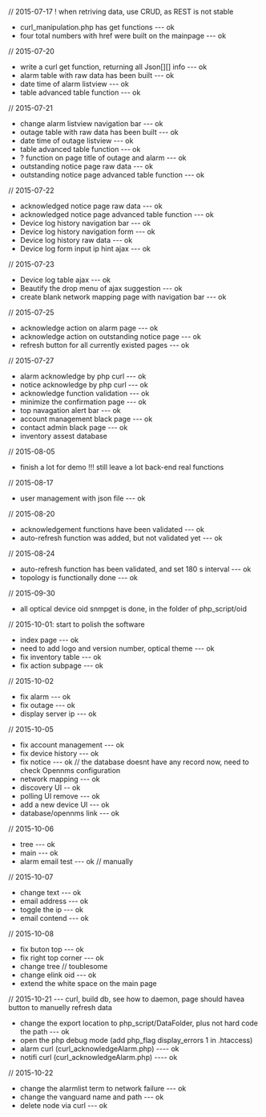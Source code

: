 // 2015-07-17
! when retriving data, use CRUD, as REST is not stable 
* curl_manipulation.php has get functions --- ok
* four total numbers with href were built on the mainpage  --- ok 

// 2015-07-20
* write a curl get function, returning all Json[][] info  --- ok
* alarm table with raw data has been built   --- ok
* date time of alarm listview  --- ok  
* table advanced table function   --- ok

// 2015-07-21
* change alarm listview navigation bar   --- ok
* outage table with raw data has been built   --- ok 
* date time of outage listview  --- ok   
* table advanced table function   --- ok 
* ? function on page title of outage and alarm --- ok
* outstanding notice page raw data  --- ok
* outstanding notice page advanced table function   --- ok

// 2015-07-22
* acknowledged notice page raw data   --- ok
* acknowledged notice page advanced table function  --- ok
* Device log history navigation bar  --- ok
* Device log history navigation form --- ok
* Device log history raw data --- ok
* Device log form input ip hint ajax --- ok

// 2015-07-23
* Device log table ajax --- ok
* Beautify the drop menu of ajax suggestion  --- ok
* create blank network mapping page with navigation bar  --- ok

// 2015-07-25
* acknowledge action on alarm page  --- ok   
* acknowledge action on outstanding notice page  --- ok 
* refresh button for all currently existed pages  --- ok 

// 2015-07-27
* alarm acknowledge by php curl  --- ok 
* notice acknowledge by php curl  --- ok 
* acknowledge function validation  --- ok 
* minimize the confirmation page  --- ok   
* top navagation alert bar  --- ok   
* account management black page  --- ok 
* contact admin black page  --- ok    
* inventory assest database  

// 2015-08-05
* finish a lot for demo
!!! still leave a lot back-end real functions  


// 2015-08-17
* user management with json file    --- ok


// 2015-08-20
* acknowledgement functions have been validated   --- ok
* auto-refresh function was added, but not validated yet  --- ok


// 2015-08-24
* auto-refresh function has been validated, and set 180 s interval  --- ok
* topology is functionally done  --- ok

// 2015-09-30
* all optical device oid snmpget is done, in the folder of php_script/oid

// 2015-10-01: start to polish the software 
* index page --- ok
* need to add logo and version number, optical theme   --- ok
* fix inventory table  --- ok
* fix action subpage --- ok

// 2015-10-02
* fix alarm    --- ok
* fix outage  --- ok
* display server ip   --- ok

// 2015-10-05
* fix account management   --- ok
* fix device history   --- ok 
* fix notice    --- ok  // the database doesnt have any record now, need to check Opennms configuration 
* network mapping  --- ok
* discovery UI -- ok
* polling UI  remove  --- ok 
* add a new device UI   --- ok 
* database/opennms link   --- ok

// 2015-10-06
* tree   --- ok
* main    --- ok
* alarm email test   --- ok   // manually

// 2015-10-07
* change text   --- ok
* email address    --- ok
* toggle the ip   --- ok
* email contend   --- ok

// 2015-10-08

* fix buton top  --- ok
* fix right top corner  --- ok
* change tree   // toublesome 
* change elink oid    --- ok
* extend the white space on the main page 


// 2015-10-21   --- curl, build db, see how to daemon, page should havea button to manuelly refresh data 
* change the export location to php_script/DataFolder, plus not hard code the path    --- ok
* open the php debug mode  (add php_flag display_errors 1 in .htaccess)
* alarm curl (curl_acknowledgeAlarm.php)     ---- ok
* notifi curl (curl_acknowledgeAlarm.php)   ---- ok

// 2015-10-22
* change the alarmlist term to network failure  --- ok 
* change the vanguard name and path  --- ok 
* delete node via curl   --- ok 





